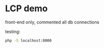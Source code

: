 # LCP demo

front-end only, commented all db connections

testing:
```bash
php -S localhost:8000
```
